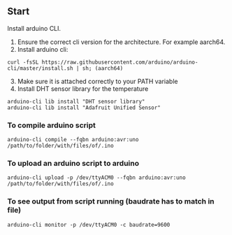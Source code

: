 ## Start

Install arduino CLI.
1. Ensure the correct cli version for the architecture. For example aarch64.
2. Install arduino cli: 
```
curl -fsSL https://raw.githubusercontent.com/arduino/arduino-cli/master/install.sh | sh; (aarch64)
```
3. Make sure it is attached correctly to your PATH variable
4. Install DHT sensor library for the temperature
```
arduino-cli lib install "DHT sensor library"
arduino-cli lib install "Adafruit Unified Sensor"
```

### To compile arduino script
```arduino-cli compile --fqbn arduino:avr:uno /path/to/folder/with/files/of/.ino```


### To upload an arduino script to arduino
```arduino-cli upload -p /dev/ttyACM0 --fqbn arduino:avr:uno /path/to/folder/with/files/of/.ino```

### To see output from script running (baudrate has to match in file)
```arduino-cli monitor -p /dev/ttyACM0 -c baudrate=9600```

